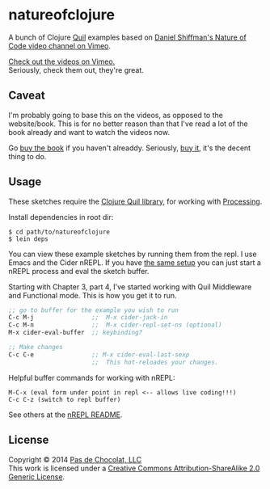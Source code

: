 # natureofclojure

A bunch of Clojure [Quil](https://github.com/quil/quil "Quil") examples based on [Daniel Shiffman's Nature of Code video channel on Vimeo](https://vimeo.com/channels/natureofcode/ "Nature of Code videos").

[Check out the videos on Vimeo.](https://vimeo.com/channels/natureofcode/ "Nature of Code videos")  
Seriously, check them out, they're great.

## Caveat
I'm probably going to base this on the videos, as opposed to the website/book.  This is for no better reason than that I've read a lot of the book already and want to watch the videos now.

Go [buy the book](http://natureofcode.com "Nature of Code book") if you haven't alreaddy.  Seriously, [buy it](http://natureofcode.com "Nature of Code book"), it's the decent thing to do.

## Usage

These sketches require the [Clojure Quil library](https://github.com/quil/quil "Quil"), for working with [Processing](http://processing.org "Processing").  

Install dependencies in root dir:  

````
$ cd path/to/natureofclojure      
$ lein deps
````  

You can view these example sketches by running them from the repl.  I use Emacs and the Cider nREPL.  If you have [the same setup](https://gist.github.com/4698169 "My Clojure Emacs setup") you can just start a nREPL process and eval the sketch buffer.

Starting with Chapter 3, part 4, I've started working with Quil Middleware and Functional mode. This is how you get it to run.
````clojure
;; go to buffer for the example you wish to run
C-c M-j                ;;  M-x cider-jack-in
C-c M-n                ;;  M-x cider-repl-set-ns (optional)
M-x cider-eval-buffer  ;; keybinding?

;; Make changes
C-c C-e                ;; M-x cider-eval-last-sexp
                       ;;  This hot-reloades your changes.
````

Helpful buffer commands for working with nREPL:  
````
M-C-x (eval form under point in repl <-- allows live coding!!!)
C-c C-z (switch to repl buffer)
````  
See others at the [nREPL README](https://github.com/kingtim/nrepl.el "nREPL README").

## License

Copyright © 2014  [Pas de Chocolat, LLC](http://pasdechocolat.com/ "Awesome website")  
This work is licensed under a [Creative Commons Attribution-ShareAlike 2.0 Generic License](http://creativecommons.org/licenses/by-sa/2.0/ "Creative Commons Attribution-ShareAlike 2.0 Generic License").
 
